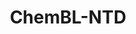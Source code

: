 ---
citation: use the citation associated with the deposited dataset
contributors: EMBL-EBI at Hinxton in the United Kingdom
description: CHEMBL-NTD is a repository for Open Access primary screening and medicinal
  chemistry data directed at neglected diseases - endemic tropical diseases of the
  developing regions of the Africa, Asia, and the Americas. The primary purpose of
  ChEMBL-NTD is to provide a freely accessible and permanent archive and distribution
  centre for deposited data. ChEMBL-NTD is a subset of the data in the free medicinal
  chemistry and drug discovery database ChEMBL.
last_edit: Mon, 19 Jun 2023 16:43:23 GMT
location: https://chembl.gitbook.io/chembl-ntd/
open_access: 'TRUE'
related_projects:
  similar:
  - surechembl
  - chembl
shortname: chembl_ntd
tags:
- biotechnology
- health
- chemical
- bioinformatics
- medical
- neglected diseases
terms_of_use: 'We encourage all users to download, copy and redistribute these data
  as needed. However, in the spirit of open collaboration and to enable rapid development
  of new therapeutics for neglected disease, we encourage following these basic principles:


  Users who annotate, add to, or modify these data in a way that adds significant
  value are encouraged to release their work to the public domain, ideally by re-contributing
  their findings to ChEMBL-NTD.


  When these data are used or cited in a paper or other scholarly work please reference
  the citation provided in each deposition set.


  Access to the ChEMBL-NTD data is under the EMBL-EBI''s standard terms: http://www.ebi.ac.uk/Information/termsofuse.html'
title: ChemBL-NTD
uuid: b9602dde-b508-4e6a-9620-0e20e95104ff
versioning: 'FALSE'
---